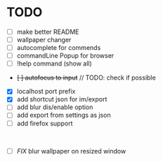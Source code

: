 # TODO

- [ ] make better README
- [ ] wallpaper changer
- [ ] autocomplete for commends
- [ ] commandLine Popup for browser
- [ ] !help command (show all)
- ~~[ ] autofocus to input~~ // TODO: check if possible
- [x] localhost port prefix
- [x] add shortcut json for im/export
- [ ] add blur dis/enable option
- [ ] add export from settings as json
- [ ] add firefox support
<br>

- [ ] _FIX_ blur wallpaper on resized window
